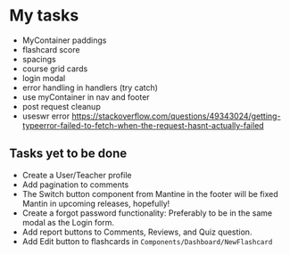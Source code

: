 # My tasks

- MyContainer paddings
- flashcard score
- spacings
- course grid cards
- login modal
- error handling in handlers (try catch)
- use myContainer in nav and footer
- post request cleanup
- useswr error
  <https://stackoverflow.com/questions/49343024/getting-typeerror-failed-to-fetch-when-the-request-hasnt-actually-failed>

## Tasks yet to be done

- Create a User/Teacher profile
- Add pagination to comments
- The Switch button component from Mantine in the footer will be fixed Mantin in
  upcoming releases, hopefully!
- Create a forgot password functionality: Preferably to be in the same modal as
  the Login form.
- Add report buttons to Comments, Reviews, and Quiz question.
- Add Edit button to flashcards in `Components/Dashboard/NewFlashcard`

